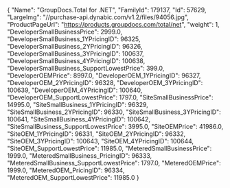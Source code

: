 {
    "Name": "GroupDocs.Total for .NET",
    "FamilyId": 179137,
    "Id": 57629,
    "LargeImg": "//purchase-api.dynabic.com/v1.2/files/94056.jpg",
    "ProductPageUrl": "https://products.groupdocs.com/total/net",
    "weight": 1,
    "DeveloperSmallBusinessPrice": 2999.0,
    "DeveloperSmallBusiness_1YPricingID": 96325,
    "DeveloperSmallBusiness_2YPricingID": 96326,
    "DeveloperSmallBusiness_3YPricingID": 100637,
    "DeveloperSmallBusiness_4YPricingID": 100638,
    "DeveloperSmallBusiness_SupportLowestPrice": 399.0,
    "DeveloperOEMPrice": 8997.0,
    "DeveloperOEM_1YPricingID": 96327,
    "DeveloperOEM_2YPricingID": 96328,
    "DeveloperOEM_3YPricingID": 100639,
    "DeveloperOEM_4YPricingID": 100640,
    "DeveloperOEM_SupportLowestPrice": 1797.0,
    "SiteSmallBusinessPrice": 14995.0,
    "SiteSmallBusiness_1YPricingID": 96329,
    "SiteSmallBusiness_2YPricingID": 96330,
    "SiteSmallBusiness_3YPricingID": 100641,
    "SiteSmallBusiness_4YPricingID": 100642,
    "SiteSmallBusiness_SupportLowestPrice": 3995.0,
    "SiteOEMPrice": 41986.0,
    "SiteOEM_1YPricingID": 96331,
    "SiteOEM_2YPricingID": 96332,
    "SiteOEM_3YPricingID": 100643,
    "SiteOEM_4YPricingID": 100644,
    "SiteOEM_SupportLowestPrice": 11985.0,
    "MeteredSmallBusinessPrice": 1999.0,
    "MeteredSmallBusiness_PricingID": 96333,
    "MeteredSmallBusiness_SupportLowestPrice": 1797.0,
    "MeteredOEMPrice": 1999.0,
    "MeteredOEM_PricingID": 96334,
    "MeteredOEM_SupportLowestPrice": 11985.0
}